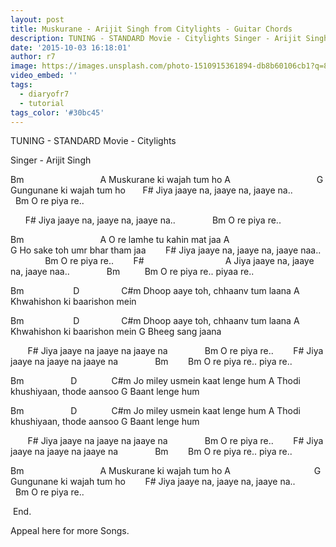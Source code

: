 ```yaml
---
layout: post
title: Muskurane - Arijit Singh from Citylights - Guitar Chords
description: TUNING - STANDARD Movie - Citylights Singer - Arijit Singh &nbsp; Bm &nbsp; &nbsp; &nbsp; &nbsp; &nbsp; &nbsp; &nbsp; &nbsp; &nbsp; &nbsp; &nbsp; ...
date: '2015-10-03 16:18:01'
author: r7
image: https://images.unsplash.com/photo-1510915361894-db8b60106cb1?q=80&w=2940&auto=format&fit=crop&ixlib=rb-4.1.0&ixid=M3wxMjA3fDB8MHxwaG90by1wYWdlfHx8fGVufDB8fHx8fA%3D%3D
video_embed: ''
tags:
  - diaryofr7
  - tutorial
tags_color: '#30bc45'
---
```

TUNING - STANDARD
Movie - Citylights

Singer - Arijit Singh

Bm                               A
Muskurane ki wajah tum ho
A                                   G
Gungunane ki wajah tum ho
      F#
Jiya jaaye na, jaaye na, jaaye na..
              Bm
O re piya re..

      F#
Jiya jaaye na, jaaye na, jaaye na..
              Bm
O re piya re..

Bm                               A
O re lamhe tu kahin mat jaa
A                                       G
Ho sake toh umr bhar tham jaa
       F#
Jiya jaaye na, jaaye na, jaaye naa..
              Bm
O re piya re..
       F#                                 A
Jiya jaaye na, jaaye na, jaaye naa..
              Bm          Bm
O re piya re.. piyaa re..

Bm                    D                 C#m
Dhoop aaye toh, chhaanv tum laana
A
Khwahishon ki baarishon mein

Bm                    D                 C#m
Dhoop aaye toh, chhaanv tum laana
A
Khwahishon ki baarishon mein
G
Bheeg sang jaana

       F#
Jiya jaaye na jaaye na jaaye na
              Bm
O re piya re..
       F# 
Jiya jaaye na jaaye na jaaye na
              Bm        Bm
O re piya re.. piya re..

Bm                   D              C#m
Jo miley usmein kaat lenge hum
A
Thodi khushiyaan, thode aansoo
G
Baant lenge hum

Bm                   D              C#m
Jo miley usmein kaat lenge hum
A
Thodi khushiyaan, thode aansoo
G
Baant lenge hum

       F#
Jiya jaaye na jaaye na jaaye na
              Bm
O re piya re..
       F# 
Jiya jaaye na jaaye na jaaye na
              Bm        Bm
O re piya re.. piya re..

Bm                               A
Muskurane ki wajah tum ho
A                                  G
Gungunane ki wajah tum ho
       F#
Jiya jaaye na, jaaye na, jaaye na..
              Bm
O re piya re..

 End.

Appeal here for more Songs.
